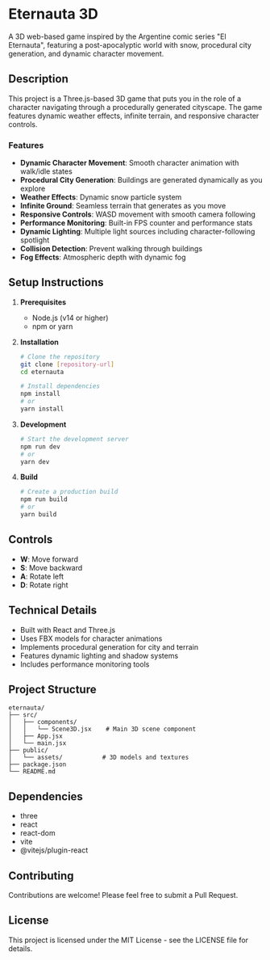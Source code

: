 # Eternauta 3D

A 3D web-based game inspired by the Argentine comic series "El Eternauta", featuring a post-apocalyptic world with snow, procedural city generation, and dynamic character movement.

## Description

This project is a Three.js-based 3D game that puts you in the role of a character navigating through a procedurally generated cityscape. The game features dynamic weather effects, infinite terrain, and responsive character controls.

### Features

- **Dynamic Character Movement**: Smooth character animation with walk/idle states
- **Procedural City Generation**: Buildings are generated dynamically as you explore
- **Weather Effects**: Dynamic snow particle system
- **Infinite Ground**: Seamless terrain that generates as you move
- **Responsive Controls**: WASD movement with smooth camera following
- **Performance Monitoring**: Built-in FPS counter and performance stats
- **Dynamic Lighting**: Multiple light sources including character-following spotlight
- **Collision Detection**: Prevent walking through buildings
- **Fog Effects**: Atmospheric depth with dynamic fog

## Setup Instructions

1. **Prerequisites**
   - Node.js (v14 or higher)
   - npm or yarn

2. **Installation**
   ```bash
   # Clone the repository
   git clone [repository-url]
   cd eternauta

   # Install dependencies
   npm install
   # or
   yarn install
   ```

3. **Development**
   ```bash
   # Start the development server
   npm run dev
   # or
   yarn dev
   ```

4. **Build**
   ```bash
   # Create a production build
   npm run build
   # or
   yarn build
   ```

## Controls

- **W**: Move forward
- **S**: Move backward
- **A**: Rotate left
- **D**: Rotate right

## Technical Details

- Built with React and Three.js
- Uses FBX models for character animations
- Implements procedural generation for city and terrain
- Features dynamic lighting and shadow systems
- Includes performance monitoring tools

## Project Structure

```
eternauta/
├── src/
│   ├── components/
│   │   └── Scene3D.jsx    # Main 3D scene component
│   ├── App.jsx
│   └── main.jsx
├── public/
│   └── assets/           # 3D models and textures
├── package.json
└── README.md
```

## Dependencies

- three
- react
- react-dom
- vite
- @vitejs/plugin-react

## Contributing

Contributions are welcome! Please feel free to submit a Pull Request.

## License

This project is licensed under the MIT License - see the LICENSE file for details. 